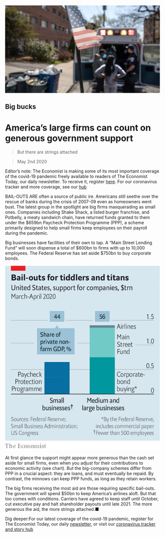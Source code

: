 ![](./images/20200502_FNP505.jpg)

## Big bucks

# America’s large firms can count on generous government support

> But there are strings attached

> May 2nd 2020

Editor’s note: The Economist is making some of its most important coverage of the covid-19 pandemic freely available to readers of The Economist Today, our daily newsletter. To receive it, register [here](https://www.economist.com//newslettersignup). For our coronavirus tracker and more coverage, see our [hub](https://www.economist.com//coronavirus)

BAIL-OUTS ARE often a source of public ire. Americans still seethe over the rescue of banks during the crisis of 2007-09 even as homeowners went bust. The latest group in the spotlight are big firms masquerading as small ones. Companies including Shake Shack, a listed burger franchise, and Potbelly, a meaty sandwich chain, have returned funds granted to them under the $659bn Paycheck Protection Programme (PPP), a scheme primarily designed to help small firms keep employees on their payroll during the pandemic.

Big businesses have facilities of their own to tap. A “Main Street Lending Fund” will soon dispense a total of $600bn to firms with up to 10,000 employees. The Federal Reserve has set aside $750bn to buy corporate bonds.

![](./images/20200502_FNC403.png)

At first glance the support might appear more generous than the cash set aside for small firms, even when you adjust for their contributions to economic activity (see chart). But the big-company schemes differ from PPP in a crucial aspect: they are loans, and must eventually be repaid. By contrast, the minnows can keep PPP funds, as long as they retain workers.

The big firms receiving the most aid are those requiring specific bail-outs. The government will spend $50bn to keep America’s airlines aloft. But that too comes with conditions. Carriers have agreed to keep staff until October, cut executive pay and halt shareholder payouts until late 2021. The more generous the aid, the more strings attached.■

Dig deeper:For our latest coverage of the covid-19 pandemic, register for The Economist Today, our daily [newsletter](https://www.economist.com//newslettersignup), or visit our [coronavirus tracker and story hub](https://www.economist.com//coronavirus)